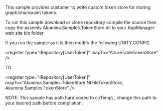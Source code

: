 This sample provides customer to write custom token store for storing graph/sharepoint tokens.  

To run this sample download or clone repository compile the source then copy the assemly Akumina.Samples.TokenStore.dll to your AppManager web site bin folder


If you run the sample as it is then modify the following
UNITY.CONFIG

 &lt;register type="IRepository[UserToken]" mapTo="AzureTableTokenStore" /&gt;
 
 TO
 
 &lt;register type="IRepository[UserToken]" mapTo="Akumina.Samples.TokenStore.NtFileTokenStore, Akumina.Samples.TokenStore" /&gt;
 
 NOTE:  This sample has path hard coded to c:\\Temp\\ , change this path to your desired path before compilation.
